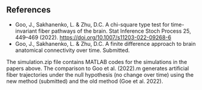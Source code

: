 ## References 

+ Goo, J., Sakhanenko, L. & Zhu, D.C. A chi-square type test for time-invariant fiber pathways of the brain. Stat Inference Stoch Process 25, 449–469 (2022). https://doi.org/10.1007/s11203-022-09268-6
+ Goo, J., Sakhanenko, L. & Zhu, D.C. A finite difference approach to brain anatomical connectivity over time. Submitted. 

The simulation.zip file contains MATLAB codes for the simulations in the papers above.
The comparison to Goo et al. (2022).m generates artificial fiber trajectories under the null hypothesis (no change over time) using the new method (submitted) and the old method (Goe et al. 2022).

